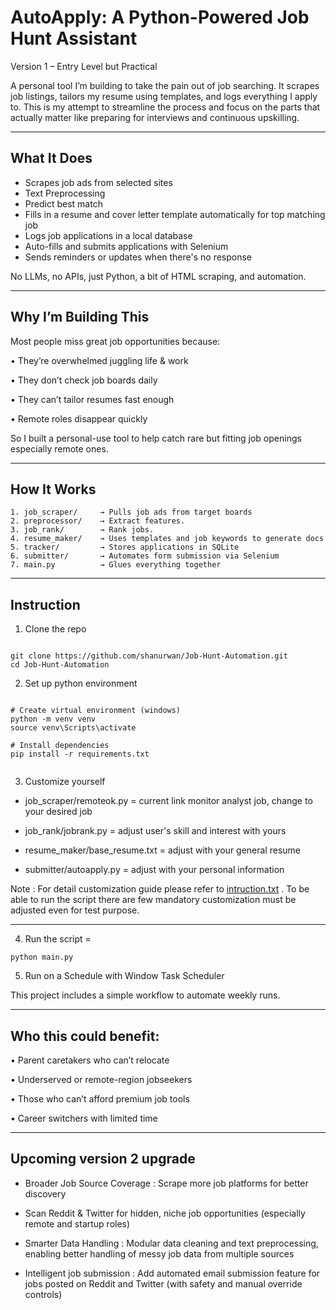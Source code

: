 # AutoApply: A Python-Powered Job Hunt Assistant

Version 1 – Entry Level but Practical

A personal tool I’m building to take the pain out of job searching. It scrapes job listings, tailors my resume using templates, and logs everything I apply to. This is my attempt to streamline the process and focus on the parts that actually matter like preparing for interviews and continuous upskilling.

---

## What It Does

- Scrapes job ads from selected sites
- Text Preprocessing
- Predict best match
- Fills in a resume and cover letter template automatically for top matching job 
- Logs job applications in a local database
- Auto-fills and submits applications with Selenium
- Sends reminders or updates when there's no response

No LLMs, no APIs, just Python, a bit of HTML scraping, and automation.

---

## Why I’m Building This


Most people miss great job opportunities because:

•	They’re overwhelmed juggling life & work

•	They don’t check job boards daily

•	They can’t tailor resumes fast enough

•	Remote roles disappear quickly

So I built a personal-use tool to help catch rare but fitting job openings especially remote ones.

---

## How It Works 

```text
1. job_scraper/     → Pulls job ads from target boards
2. preprocessor/    → Extract features.
3. job_rank/        → Rank jobs.
4. resume_maker/    → Uses templates and job keywords to generate docs
5. tracker/         → Stores applications in SQLite
6. submitter/       → Automates form submission via Selenium
7. main.py          → Glues everything together

```
---

## Instruction

1. Clone the repo

```

git clone https://github.com/shanurwan/Job-Hunt-Automation.git
cd Job-Hunt-Automation

```

2. Set up python environment 


```

# Create virtual environment (windows)
python -m venv venv
source venv\Scripts\activate

# Install dependencies
pip install -r requirements.txt


```

3. Customize yourself

- job_scraper/remoteok.py = current link monitor analyst job, change to your desired job

- job_rank/jobrank.py = adjust user's skill and interest with yours

- resume_maker/base_resume.txt = adjust with your general resume

- submitter/autoapply.py = adjust with your personal information 

Note : For detail customization guide please refer to [intruction.txt](https://github.com/shanurwan/Job-Hunt-Automation/blob/main/intruction.txt) . To be able to run the script there are few mandatory customization must be adjusted even for test purpose.

---

4. Run the script = 

```
python main.py

```

5.  Run on a Schedule with Window Task Scheduler

This project includes a simple workflow to automate weekly runs.

---

##  Who this could benefit:

•	Parent caretakers who can’t relocate

•	Underserved or remote-region jobseekers

•	Those who can’t afford premium job tools

•	Career switchers with limited time

---
##  Upcoming version 2 upgrade 

- Broader Job Source Coverage : Scrape more job platforms for better discovery


- Scan Reddit & Twitter for hidden, niche job opportunities (especially remote and startup roles)


- Smarter Data Handling : Modular data cleaning and text preprocessing, enabling better handling of messy job data from multiple sources


- Intelligent job submission : Add automated email submission feature for jobs posted on Reddit and Twitter (with safety and manual override controls)








